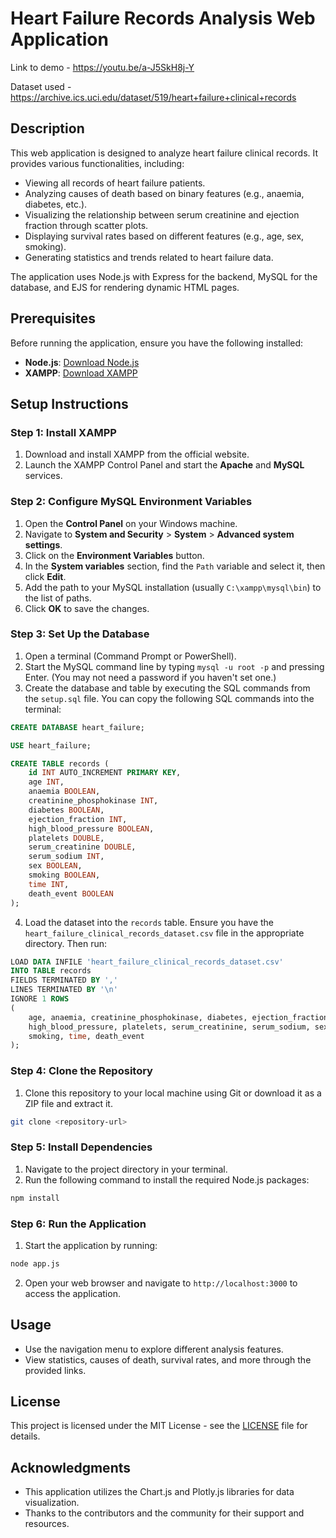 # Heart Failure Records Analysis Web Application

Link to demo - https://youtu.be/a-J5SkH8j-Y

Dataset used - https://archive.ics.uci.edu/dataset/519/heart+failure+clinical+records

## Description

This web application is designed to analyze heart failure clinical records. It provides various functionalities, including:

- Viewing all records of heart failure patients.
- Analyzing causes of death based on binary features (e.g., anaemia, diabetes, etc.).
- Visualizing the relationship between serum creatinine and ejection fraction through scatter plots.
- Displaying survival rates based on different features (e.g., age, sex, smoking).
- Generating statistics and trends related to heart failure data.

The application uses Node.js with Express for the backend, MySQL for the database, and EJS for rendering dynamic HTML pages.

## Prerequisites

Before running the application, ensure you have the following installed:

- **Node.js**: [Download Node.js](https://nodejs.org/)
- **XAMPP**: [Download XAMPP](https://www.apachefriends.org/index.html)

## Setup Instructions

### Step 1: Install XAMPP

1. Download and install XAMPP from the official website.
2. Launch the XAMPP Control Panel and start the **Apache** and **MySQL** services.

### Step 2: Configure MySQL Environment Variables

1. Open the **Control Panel** on your Windows machine.
2. Navigate to **System and Security** > **System** > **Advanced system settings**.
3. Click on the **Environment Variables** button.
4. In the **System variables** section, find the `Path` variable and select it, then click **Edit**.
5. Add the path to your MySQL installation (usually `C:\xampp\mysql\bin`) to the list of paths.
6. Click **OK** to save the changes.

### Step 3: Set Up the Database

1. Open a terminal (Command Prompt or PowerShell).
2. Start the MySQL command line by typing `mysql -u root -p` and pressing Enter. (You may not need a password if you haven't set one.)
3. Create the database and table by executing the SQL commands from the `setup.sql` file. You can copy the following SQL commands into the terminal:

```sql
CREATE DATABASE heart_failure;

USE heart_failure;

CREATE TABLE records (
    id INT AUTO_INCREMENT PRIMARY KEY,
    age INT,
    anaemia BOOLEAN,
    creatinine_phosphokinase INT,
    diabetes BOOLEAN,
    ejection_fraction INT,
    high_blood_pressure BOOLEAN,
    platelets DOUBLE,
    serum_creatinine DOUBLE,
    serum_sodium INT,
    sex BOOLEAN,
    smoking BOOLEAN,
    time INT,
    death_event BOOLEAN
);
```

4. Load the dataset into the `records` table. Ensure you have the `heart_failure_clinical_records_dataset.csv` file in the appropriate directory. Then run:

```sql
LOAD DATA INFILE 'heart_failure_clinical_records_dataset.csv'
INTO TABLE records
FIELDS TERMINATED BY ',' 
LINES TERMINATED BY '\n'
IGNORE 1 ROWS
(
    age, anaemia, creatinine_phosphokinase, diabetes, ejection_fraction,
    high_blood_pressure, platelets, serum_creatinine, serum_sodium, sex,
    smoking, time, death_event
);
```

### Step 4: Clone the Repository

1. Clone this repository to your local machine using Git or download it as a ZIP file and extract it.

```bash
git clone <repository-url>
```

### Step 5: Install Dependencies

1. Navigate to the project directory in your terminal.
2. Run the following command to install the required Node.js packages:

```bash
npm install
```

### Step 6: Run the Application

1. Start the application by running:

```bash
node app.js
```

2. Open your web browser and navigate to `http://localhost:3000` to access the application.

## Usage

- Use the navigation menu to explore different analysis features.
- View statistics, causes of death, survival rates, and more through the provided links.

## License

This project is licensed under the MIT License - see the [LICENSE](LICENSE) file for details.

## Acknowledgments

- This application utilizes the Chart.js and Plotly.js libraries for data visualization.
- Thanks to the contributors and the community for their support and resources.
